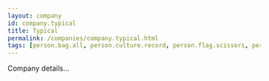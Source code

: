 ```yaml
---
layout: company
id: company.typical
title: Typical
permalink: /companies/company.typical.html
tags: [person.bag.all, person.culture.record, person.flag.scissors, person.aspect.miss, person.fresh.wonder, person.vessel.favorite]
---
```


Company details...